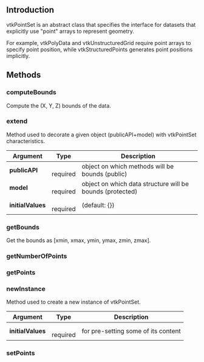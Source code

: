 ## Introduction

vtkPointSet is an abstract class that specifies the interface for
datasets that explicitly use "point" arrays to represent geometry.

For example, vtkPolyData and vtkUnstructuredGrid require point arrays
to specify point position, while vtkStructuredPoints generates point
positions implicitly.




## Methods


### computeBounds

Compute the (X, Y, Z) bounds of the data.



### extend

Method used to decorate a given object (publicAPI+model) with vtkPointSet characteristics.


| Argument | Type | Description |
| ------------- | ------------- | ----- |
| **publicAPI** | <span class="arg-type"></span></br></span><span class="arg-required">required</span> | object on which methods will be bounds (public) |
| **model** | <span class="arg-type"></span></br></span><span class="arg-required">required</span> | object on which data structure will be bounds (protected) |
| **initialValues** | <span class="arg-type"></span></br></span><span class="arg-required">required</span> | (default: {}) |


### getBounds

Get the bounds as [xmin, xmax, ymin, ymax, zmin, zmax].



### getNumberOfPoints





### getPoints





### newInstance

Method used to create a new instance of vtkPointSet.


| Argument | Type | Description |
| ------------- | ------------- | ----- |
| **initialValues** | <span class="arg-type"></span></br></span><span class="arg-required">required</span> | for pre-setting some of its content |


### setPoints






